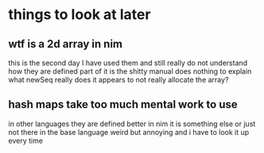 
# things to look at later

## wtf is a 2d array in nim
this is the second day I have used them and still really do not understand how they are defined
part of it is the shitty manual does nothing to explain what newSeq really does
it appears to not really allocate the array?

## hash maps take too much mental work to use
in other languages they are defined better in nim it is something else or just not there in the base language
weird but annoying and i have to look it up every time

